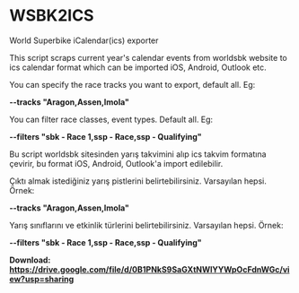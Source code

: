 # WSBK2ICS
World Superbike iCalendar(ics) exporter

This script scraps current year's calendar events from worldsbk website to ics calendar format which can be imported iOS, Android, Outlook etc.

You can specify the race tracks you want to export, default all. Eg:

**--tracks "Aragon,Assen,Imola"**

You can filter race classes, event types. Default all. Eg:

**--filters "sbk - Race 1,ssp - Race,ssp - Qualifying"**

Bu script worldsbk sitesinden yarış takvimini alıp ics takvim formatına çevirir, bu format iOS, Android, Outlook'a import edilebilir.

Çıktı almak istediğiniz yarış pistlerini belirtebilirsiniz. Varsayılan hepsi. Örnek:

**--tracks "Aragon,Assen,Imola"**

Yarış sınıflarını ve etkinlik türlerini belirtebilirsiniz. Varsayılan hepsi. Örnek:

**--filters "sbk - Race 1,ssp - Race,ssp - Qualifying"**


**Download: https://drive.google.com/file/d/0B1PNkS9SaGXtNWlYYWpOcFdnWGc/view?usp=sharing**

